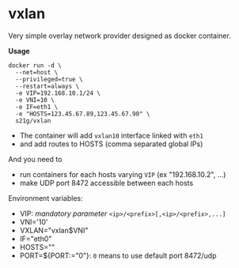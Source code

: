 # vxlan

Very simple overlay network provider designed as docker container.

**Usage**

```
docker run -d \
  --net=host \
  --privileged=true \
  --restart=always \
  -e VIP=192.168.10.1/24 \
  -e VNI=10 \
  -e IF=eth1 \
  -e "HOSTS=123.45.67.89,123.45.67.90" \
  s21g/vxlan
```

 * The container will add `vxlan10` interface linked with `eth1`
 * and add routes to HOSTS (comma separated global IPs)
 
And you need to 

 * run containers for each hosts varying `VIP` (ex "192.168.10.2", ...)
 * make UDP port 8472 accessible between each hosts

Environment variables:

 * VIP: *mandatory parameter* `<ip>/<prefix>[,<ip>/<prefix>,...]`
 * VNI='10'
 * VXLAN="vxlan$VNI"
 * IF="eth0"
 * HOSTS=""
 * PORT=${PORT:="0"}: `0` means to use default port 8472/udp
